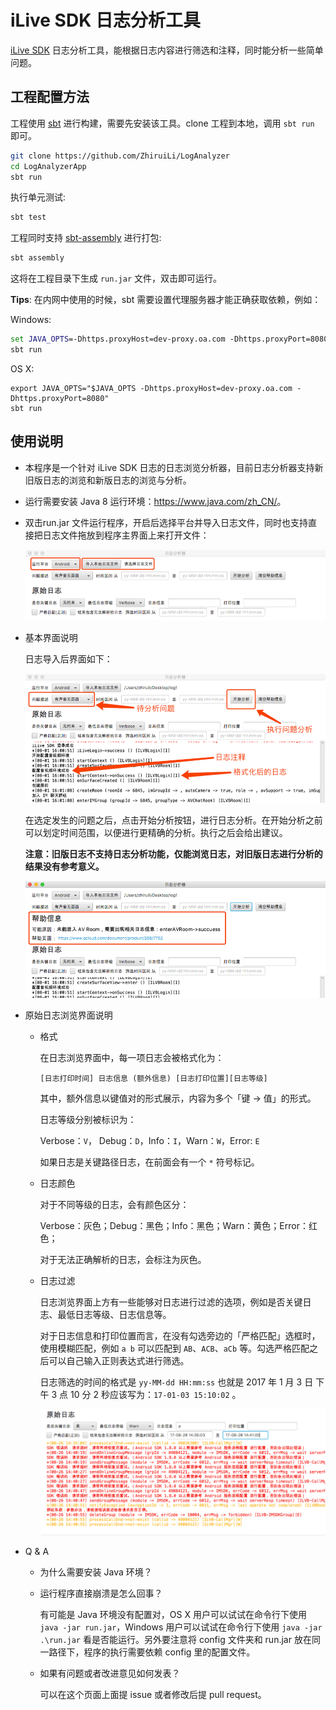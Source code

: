 # iLive SDK 日志分析工具

[iLive SDK](https://www.qcloud.com/product/ilvb) 日志分析工具，能根据日志内容进行筛选和注释，同时能分析一些简单问题。

## 工程配置方法

工程使用 [sbt](http://www.scala-sbt.org/) 进行构建，需要先安装该工具。clone 工程到本地，调用 `sbt run` 即可。

```bash
git clone https://github.com/ZhiruiLi/LogAnalyzer
cd LogAnalyzerApp
sbt run
```

执行单元测试:

```bash
sbt test
```

工程同时支持 [sbt-assembly](https://github.com/sbt/sbt-assembly) 进行打包:

```bash
sbt assembly
```

这将在工程目录下生成 `run.jar` 文件，双击即可运行。

**Tips**: 在内网中使用的时候，sbt 需要设置代理服务器才能正确获取依赖，例如：

Windows:

```bat
set JAVA_OPTS=-Dhttps.proxyHost=dev-proxy.oa.com -Dhttps.proxyPort=8080
sbt run
```

OS X:

```
export JAVA_OPTS="$JAVA_OPTS -Dhttps.proxyHost=dev-proxy.oa.com -Dhttps.proxyPort=8080"
sbt run
```

## 使用说明

- 本程序是一个针对 iLive SDK 日志的日志浏览分析器，目前日志分析器支持新旧版日志的浏览和新版日志的浏览与分析。

- 运行需要安装 Java 8 运行环境：<https://www.java.com/zh_CN/>。

- 双击run.jar 文件运行程序，开启后选择平台并导入日志文件，同时也支持直接把日志文件拖放到程序主界面上来打开文件：

  ![load_log_file](https://raw.githubusercontent.com/ZhiruiLi/LogAnalyzer/imgs/load_log_file.png)

- 基本界面说明

  日志导入后界面如下：

  ![main_screen](https://raw.githubusercontent.com/ZhiruiLi/LogAnalyzer/imgs/main_screen.png)

  在选定发生的问题之后，点击开始分析按钮，进行日志分析。在开始分析之前可以划定时间范围，以便进行更精确的分析。执行之后会给出建议。

  **注意：旧版日志不支持日志分析功能，仅能浏览日志，对旧版日志进行分析的结果没有参考意义。**

  ![help_info](https://raw.githubusercontent.com/ZhiruiLi/LogAnalyzer/imgs/help_info.png)

- 原始日志浏览界面说明

  - 格式

    在日志浏览界面中，每一项日志会被格式化为：

    `[日志打印时间] 日志信息 (额外信息) [日志打印位置][日志等级]`

    其中，额外信息以键值对的形式展示，内容为多个「键 -> 值」的形式。

    日志等级分别被标识为：

    Verbose：`V`， Debug：`D`，Info：`I`，Warn：`W`，Error: `E`

    如果日志是关键路径日志，在前面会有一个 `*` 符号标记。

  - 日志颜色

    对于不同等级的日志，会有颜色区分：

    Verbose：灰色；Debug：黑色；Info：黑色；Warn：黄色；Error：红色；

    对于无法正确解析的日志，会标注为灰色。

  - 日志过滤

    日志浏览界面上方有一些能够对日志进行过滤的选项，例如是否关键日志、最低日志等级、日志信息等。

    对于日志信息和打印位置而言，在没有勾选旁边的「严格匹配」选框时，使用模糊匹配，例如 `a b` 可以匹配到 `AB`、`ACB`、`aCb` 等。勾选严格匹配之后可以自己输入正则表达式进行筛选。

    日志筛选的时间的格式是 `yy-MM-dd HH:mm:ss` 也就是 2017 年 1 月 3 日 下午 3 点 10 分 2 秒应该写为：`17-01-03 15:10:02` 。

    ![log_filter](https://raw.githubusercontent.com/ZhiruiLi/LogAnalyzer/imgs/log_filter.png)

- Q & A

  - 为什么需要安装 Java 环境？

  - 运行程序直接崩溃是怎么回事？

    有可能是 Java 环境没有配置对，OS X 用户可以试试在命令行下使用 `java -jar run.jar`，Windows 用户可以试试在命令行下使用 `java -jar .\run.jar` 看是否能运行。另外要注意将 config 文件夹和 run.jar 放在同一路径下，程序的执行需要依赖 config 里的配置文件。

  - 如果有问题或者改进意见如何发表？

    可以在这个页面上面提 issue 或者修改后提 pull request。

